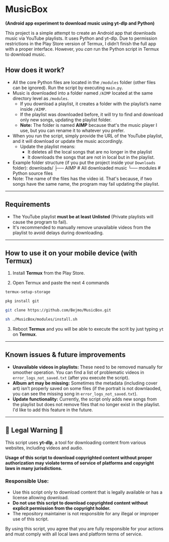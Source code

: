 # MusicBox  
**(Android app experiment to download music using yt-dlp and Python)**

This project is a simple attempt to create an Android app that downloads music via YouTube playlists. It uses Python and yt-dlp. Due to permission restrictions in the Play Store version of Termux, I didn’t finish the full app with a proper interface. However, you *can* run the Python script in Termux to download music.

## How does it work?  
- All the core Python files are located in the `/modules` folder (other files can be ignored). Run the script by executing `main.py`.
- Music is downloaded into a folder named `/AIMP` located at the same directory level as `/modules`.  
  - If you download a playlist, it creates a folder with the playlist’s name inside `/AIMP`.
  - If the playlist was downloaded before, it will try to find and download only new songs, updating the playlist folder.
  - **Note:** The folder is named **AIMP** because that's the music player I use, but you can rename it to whatever you prefer.
- When you run the script, simply provide the URL of the YouTube playlist, and it will download or update the music accordingly.
  - Update the playlist means:
    - It deletes all the local songs that are no longer in the playlist
    - It downloads the songs that are not in local but in the playlist.
- Example folder structure (if you put the project inside your `Downloads` folder):
downloads/
├── AIMP    # All downloaded music
└── modules # Python source files
- Note: The name of the files has the video id. That's because, if two songs have the same name, the program may fail updating the playlist.

---

## Requirements  
- The YouTube playlist **must be at least Unlisted** (Private playlists will cause the program to fail).  
- It's recommended to manually remove unavailable videos from the playlist to avoid delays during downloading.

---

## How to use it on your mobile device (with Termux)

1. Install **Termux** from the Play Store.

2. Open Termux and paste the next 4 commands
```bash
termux-setup-storage
```
```bash
pkg install git
```
```bash
git clone https://github.com/Bejmo/MusicBox.git
```
```bash
sh ./MusicBox/modules/install.sh
```

3. Reboot **Termux** and you will be able to execute the scrit by just typing `yt` on **Termux**.

---

## Known issues & future improvements

- **Unavailable videos in playlists:** These need to be removed manually for smoother operation. You can find a list of problematic videos in `error_logs_not_saved.txt` (after you execute the script).
- **Album art may be missing:** Sometimes the metadata (including cover art) isn’t properly saved on some files (if the portrait is not downlaoded, you can see the missing song in `error_logs_not_saved.txt`).
- **Update functionality:** Currently, the script only adds new songs from the playlist but does not remove files that no longer exist in the playlist. I'd like to add this feature in the future.

---

## 🚨 **Legal Warning** 🚨

This script uses **yt-dlp**, a tool for downloading content from various websites, including videos and audio. 

**Usage of this script to download copyrighted content without proper authorization may violate terms of service of platforms and copyright laws in many jurisdictions.**

### Responsible Use:
- Use this script only to download content that is legally available or has a license allowing download.
- **Do not use this script to download copyrighted content without explicit permission from the copyright holder.**
- The repository maintainer is not responsible for any illegal or improper use of this script.

By using this script, you agree that you are fully responsible for your actions and must comply with all local laws and platform terms of service.